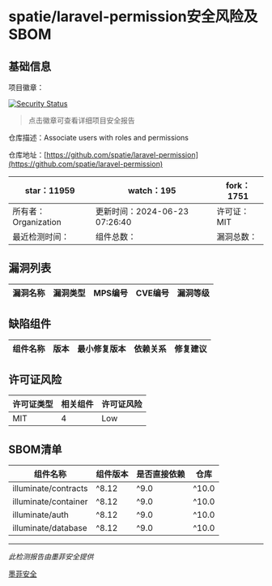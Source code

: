 # spatie/laravel-permission安全风险及SBOM

## 基础信息

项目徽章：

[![Security Status](https://www.murphysec.com/platform3/v31/badge/1812923887456309248.svg)](https://www.murphysec.com/console/report/1694054895283167232/1812923887456309248)

> 点击徽章可查看详细项目安全报告

仓库描述：Associate users with roles and permissions

仓库地址：[https://github.com/spatie/laravel-permission](https://github.com/spatie/laravel-permission)

| star：11959 | watch：195 | fork：1751 |
| ----------- | -------------- | ------------ |
| 所有者：Organization | 更新时间：2024-06-23 07:26:40 | 许可证：MIT |
| 最近检测时间： | 组件总数： | 漏洞总数： |




## 漏洞列表

| 漏洞名称 | 漏洞类型 | MPS编号 | CVE编号 | 漏洞等级 |
| ------- | ------ | ------- | ------ | ----- |





## 缺陷组件

| 组件名称 | 版本 | 最小修复版本 | 依赖关系 | 修复建议 |
| -------- | ---- | ------------ | -------- | -------- |





## 许可证风险

| 许可证类型 | 相关组件 | 许可证风险 |
| ---------- | -------- | ---------- |
|MIT|4|Low|




## SBOM清单

| 组件名称 | 组件版本 | 是否直接依赖 | 仓库 |
| -------- | -------- | ------------ | ---- |
|illuminate/contracts|^8.12|^9.0|^10.0|^11.0|间接依赖|composer|
|illuminate/container|^8.12|^9.0|^10.0|^11.0|间接依赖|composer|
|illuminate/auth|^8.12|^9.0|^10.0|^11.0|间接依赖|composer|
|illuminate/database|^8.12|^9.0|^10.0|^11.0|间接依赖|composer|


------

*此检测报告由墨菲安全提供*

[墨菲安全](www.murphysec.com)